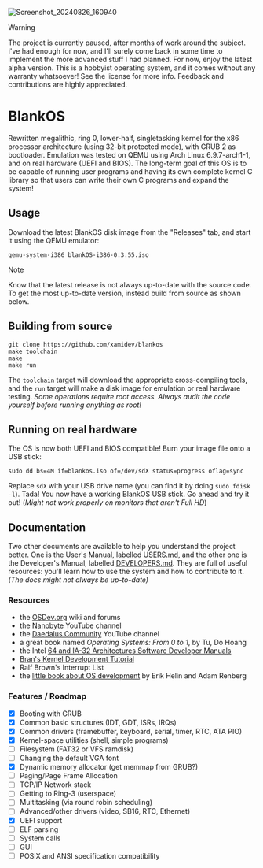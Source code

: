 ![Screenshot_20240826_160940](https://github.com/user-attachments/assets/a4d2af98-7c7e-4a7f-a64c-31b0325d99d7)

> [!WARNING]
> The project is currently paused, after months of work around the subject. I've had enough for now, and I'll surely come back in some time to implement the more advanced stuff I had planned. For now, enjoy the latest alpha version.
> This is a hobbyist operating system, and it comes without any warranty whatsoever! See the license for more info. Feedback and contributions are highly appreciated.

# BlankOS

Rewritten megalithic, ring 0, lower-half, singletasking kernel for the x86 processor architecture (using 32-bit protected mode), with GRUB 2 as bootloader. Emulation was tested on QEMU using Arch Linux 6.9.7-arch1-1, and on real hardware (UEFI and BIOS).
The long-term goal of this OS is to be capable of running user programs and having its own complete kernel C library so that users can write their own C programs and expand the system!

## Usage

Download the latest BlankOS disk image from the "Releases" tab, and start it using the QEMU emulator:

```
qemu-system-i386 blankOS-i386-0.3.55.iso
```

> [!NOTE]
> Know that the latest release is not always up-to-date with the source code. To get the most up-to-date version, instead build from source as shown below.

## Building from source

```
git clone https://github.com/xamidev/blankos
make toolchain
make
make run
```

The `toolchain` target will download the appropriate cross-compiling tools, and the `run` target will make a disk image for emulation or real hardware testing. *Some operations require root access. Always audit the code yourself before running anything as root!*

## Running on real hardware

The OS is now both UEFI and BIOS compatible! Burn your image file onto a USB stick:
```
sudo dd bs=4M if=blankos.iso of=/dev/sdX status=progress oflag=sync
```

Replace `sdX` with your USB drive name (you can find it by doing `sudo fdisk -l`).
Tada! You now have a working BlankOS USB stick. Go ahead and try it out!
(*Might not work properly on monitors that aren't Full HD*)

## Documentation

Two other documents are available to help you understand the project better. One is the User's Manual, labelled [USERS.md](docs/USERS.md), and the other one is the Developer's Manual, labelled [DEVELOPERS.md](docs/DEVELOPERS.md). They are full of useful resources: you'll learn how to use the system and how to contribute to it. *(The docs might not always be up-to-date)*

### Resources

- the [OSDev.org](https://wiki.osdev.org/Expanded_Main_Page) wiki and forums
- the [Nanobyte](https://www.youtube.com/watch?v=9t-SPC7Tczc&list=PLFjM7v6KGMpiH2G-kT781ByCNC_0pKpPN) YouTube channel
- the [Daedalus Community](https://www.youtube.com/@DaedalusCommunity) YouTube channel
- a great book named *Operating Systems: From 0 to 1*, by Tu, Do Hoang
- the Intel [64 and IA-32 Architectures Software Developer Manuals](https://www.intel.com/content/www/us/en/developer/articles/technical/intel-sdm.html)
- [Bran's Kernel Development Tutorial](http://www.osdever.net/bkerndev/index.php)
- Ralf Brown's Interrupt List
- the [little book about OS development](https://littleosbook.github.io/) by Erik Helin and Adam Renberg

### Features / Roadmap

- [X] Booting with GRUB
- [X] Common basic structures (IDT, GDT, ISRs, IRQs)
- [X] Common drivers (framebuffer, keyboard, serial, timer, RTC, ATA PIO)
- [X] Kernel-space utilities (shell, simple programs)
- [ ] Filesystem (FAT32 or VFS ramdisk)
- [ ] Changing the default VGA font
- [X] Dynamic memory allocator (get memmap from GRUB?)
- [ ] Paging/Page Frame Allocation
- [ ] TCP/IP Network stack
- [ ] Getting to Ring-3 (userspace)
- [ ] Multitasking (via round robin scheduling)
- [ ] Advanced/other drivers (video, SB16, RTC, Ethernet)
- [X] UEFI support
- [ ] ELF parsing
- [ ] System calls
- [ ] GUI
- [ ] POSIX and ANSI specification compatibility
